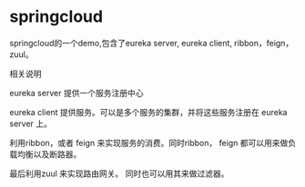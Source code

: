 # springcloud
springcloud的一个demo,包含了eureka server, eureka client, ribbon，feign，zuul。

相关说明

eureka server 提供一个服务注册中心

eureka client 提供服务。可以是多个服务的集群，并将这些服务注册在 eureka server 上。

利用ribbon，或者 feign 来实现服务的消费。同时ribbon， feign 都可以用来做负载均衡以及断路器。

最后利用zuul 来实现路由网关。 同时也可以用其来做过滤器。
